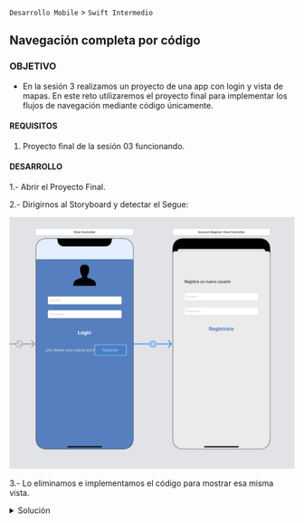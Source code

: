  
`Desarrollo Mobile` > `Swift Intermedio` 
	
## Navegación completa por código

### OBJETIVO 

- En la sesión 3 realizamos un proyecto de una app con login y vista de mapas. En este reto utilizaremos el proyecto final para implementar los flujos de navegación mediante código únicamente.

#### REQUISITOS 

1. Proyecto final de la sesión 03 funcionando.


#### DESARROLLO

1.- Abrir el Proyecto Final.

2.- Dirigirnos al Storyboard y detectar el Segue:

![](0.png)

3.- Lo eliminamos e implementamos el código para mostrar esa misma vista.

<details>
        <summary>Solución</summary>
<p> Una vez eliminado el Segue que conecta a Login con Register...</p>

<p> Agregar un ID al Viewcontroller de Registro de cuenta.</p>

<p> Ir al ViewController de login y agregar un IBAction al botón Registrar.</p>

<p> Este IBAction implementará el sig. código: </p>

```
  @IBAction func register(_ sender: Any) {
    let vc = storyboard?.instantiateViewController(identifier: "registerVC") as! AccountRegisterViewController
    self.navigationController?.pushViewController(vc, animated: true)
  }
```

</details>
